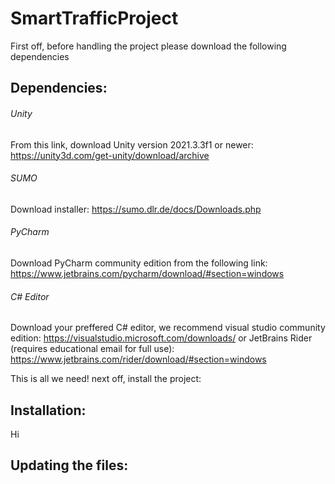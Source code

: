 # SmartTrafficProject
First off, before handling the project please download the following dependencies

## Dependencies:

###### Unity
From this link, download Unity version 2021.3.3f1 or newer:
https://unity3d.com/get-unity/download/archive

###### SUMO
Download installer:
https://sumo.dlr.de/docs/Downloads.php

###### PyCharm
Download PyCharm community edition from the following link:
https://www.jetbrains.com/pycharm/download/#section=windows

###### C# Editor
Download your preffered C# editor, we recommend visual studio community edition:
https://visualstudio.microsoft.com/downloads/
or JetBrains Rider (requires educational email for full use):
https://www.jetbrains.com/rider/download/#section=windows


This is all we need! next off, install the project:
## Installation:


Hi

## Updating the files:

